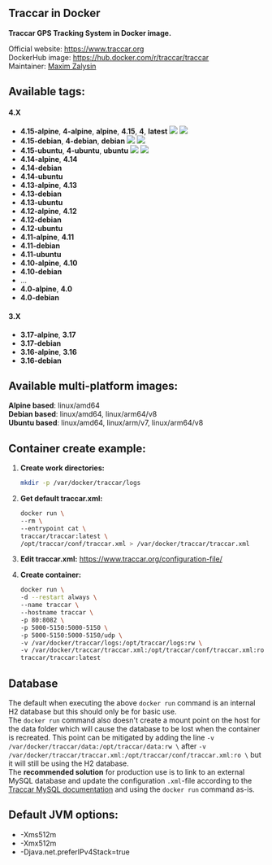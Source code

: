 Traccar in Docker
---

**Traccar GPS Tracking System in Docker image.**

Official website: <https://www.traccar.org>  
DockerHub image: <https://hub.docker.com/r/traccar/traccar>  
Maintainer: [Maxim Zalysin](https://github.com/magna-z)

## Available tags:
#### 4.X
- **4.15-alpine**, **4-alpine**, **alpine**, **4.15**, **4**, **latest** ![](https://img.shields.io/microbadger/layers/traccar/traccar/4.15-alpine) ![](https://img.shields.io/docker/image-size/traccar/traccar/4.15-alpine)
- **4.15-debian**, **4-debian**, **debian** ![](https://img.shields.io/microbadger/layers/traccar/traccar/4.15-debian) ![](https://img.shields.io/docker/image-size/traccar/traccar/4.15-debian)
- **4.15-ubuntu**, **4-ubuntu**, **ubuntu** ![](https://img.shields.io/microbadger/layers/traccar/traccar/4.15-ubuntu) ![](https://img.shields.io/docker/image-size/traccar/traccar/4.15-ubuntu)
- **4.14-alpine**, **4.14**
- **4.14-debian**
- **4.14-ubuntu**
- **4.13-alpine**, **4.13**
- **4.13-debian**
- **4.13-ubuntu**
- **4.12-alpine**, **4.12**
- **4.12-debian**
- **4.12-ubuntu**
- **4.11-alpine**, **4.11**
- **4.11-debian**
- **4.11-ubuntu**
- **4.10-alpine**, **4.10**
- **4.10-debian**
- ...
- **4.0-alpine**, **4.0**
- **4.0-debian**
#### 3.X
- **3.17-alpine**, **3.17**
- **3.17-debian**
- **3.16-alpine**, **3.16**
- **3.16-debian**

## Available multi-platform images:
**Alpine based**: linux/amd64  
**Debian based**: linux/amd64, linux/arm64/v8  
**Ubuntu based**: linux/amd64, linux/arm/v7, linux/arm64/v8

## Container create example:
1. **Create work directories:**
    ```bash
    mkdir -p /var/docker/traccar/logs
    ```

1. **Get default traccar.xml:**
    ```bash
    docker run \
    --rm \
    --entrypoint cat \
    traccar/traccar:latest \
    /opt/traccar/conf/traccar.xml > /var/docker/traccar/traccar.xml
    ```

1. **Edit traccar.xml:** <https://www.traccar.org/configuration-file/>

1. **Create container:**
    ```bash
    docker run \
    -d --restart always \
    --name traccar \
    --hostname traccar \
    -p 80:8082 \
    -p 5000-5150:5000-5150 \
    -p 5000-5150:5000-5150/udp \
    -v /var/docker/traccar/logs:/opt/traccar/logs:rw \
    -v /var/docker/traccar/traccar.xml:/opt/traccar/conf/traccar.xml:ro \
    traccar/traccar:latest
    ```

## Database
The default when executing the above `docker run` command is an internal H2 database but this should only be for basic use.  
The `docker run` command also doesn't create a mount point on the host for the data folder which will cause the database to be lost when the container is recreated. This point can be mitigated by adding the line `-v /var/docker/traccar/data:/opt/traccar/data:rw \` after `-v /var/docker/traccar/traccar.xml:/opt/traccar/conf/traccar.xml:ro \` but it will still be using the H2 database.  
The **recommended solution** for production use is to link to an external MySQL database and update the configuration `.xml`-file according to the [Traccar MySQL documentation](https://www.traccar.org/mysql/) and using the `docker run` command as-is.

## Default JVM options:
- -Xms512m
- -Xmx512m
- -Djava.net.preferIPv4Stack=true
